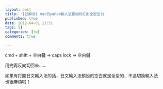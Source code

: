 ```yaml
---
layout: post
title: '[已解決] mac的yahoo輸入法要如何打出全型空白'
published: true
date: 2012-04-01 21:51
tags: []
categories: [tw]
comments: true

---
```



cmd + shift + 空白鍵 → caps lock → 空白鍵  
  
用完再反向切回來……  
  
如果有打開日文輸入法的話，日文輸入法預設的空白就是全型的，不過切換輸入法也很麻煩啦！



